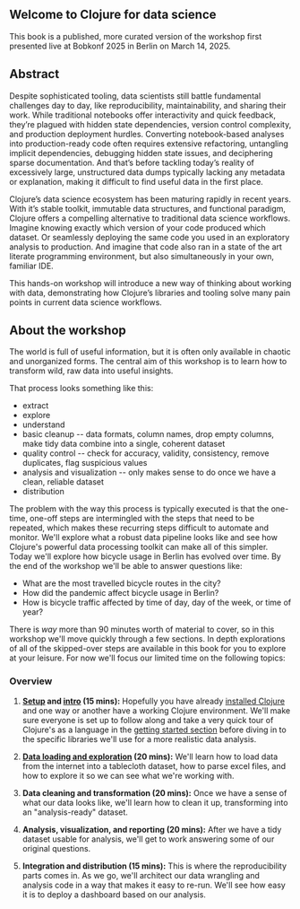 ## Welcome to Clojure for data science

This book is a published, more curated version of the workshop first presented live at Bobkonf 2025 in Berlin on March 14, 2025.

## Abstract

Despite sophisticated tooling, data scientists still battle fundamental challenges day to day, like reproducibility, maintainability, and sharing their work. While traditional notebooks offer interactivity and quick feedback, they’re plagued with hidden state dependencies, version control complexity, and production deployment hurdles. Converting notebook-based analyses into production-ready code often requires extensive refactoring, untangling implicit dependencies, debugging hidden state issues, and deciphering sparse documentation. And that’s before tackling today’s reality of excessively large, unstructured data dumps typically lacking any metadata or explanation, making it difficult to find useful data in the first place.

Clojure’s data science ecosystem has been maturing rapidly in recent years. With it’s stable toolkit, immutable data structures, and functional paradigm, Clojure offers a compelling alternative to traditional data science workflows. Imagine knowing exactly which version of your code produced which dataset. Or seamlessly deploying the same code you used in an exploratory analysis to production. And imagine that code also ran in a state of the art literate programming environment, but also simultaneously in your own, familiar IDE.

This hands-on workshop will introduce a new way of thinking about working with data, demonstrating how Clojure’s libraries and tooling solve many pain points in current data science workflows.

## About the workshop

The world is full of useful information, but it is often only available in chaotic and unorganized forms. The central aim of this workshop is to learn how to transform wild, raw data into useful insights.

That process looks something like this:

- extract
- explore
- understand
- basic cleanup -- data formats, column names, drop empty columns, make tidy data
combine into a single, coherent dataset
- quality control -- check for accuracy, validity, consistency, remove duplicates, flag suspicious values
- analysis and visualization -- only makes sense to do once we have a clean, reliable dataset
- distribution

The problem with the way this process is typically executed is that the one-time, one-off steps are intermingled with the steps that need to be repeated, which makes these recurring steps difficult to automate and monitor. We'll explore what a robust data pipeline looks like and see how Clojure's powerful data processing toolkit can make all of this simpler.
Today we'll explore how bicycle usage in Berlin has evolved over time. By the end of the workshop we'll be able to answer questions like:

- What are the most travelled bicycle routes in the city?
- How did the pandemic affect bicycle usage in Berlin?
- How is bicycle traffic affected by time of day, day of the week, or time of year?

There is _way_ more than 90 minutes worth of material to cover, so in this workshop we'll move quickly through a few sections. In depth explorations of all of the skipped-over steps are available in this book for you to explore at your leisure. For now we'll focus our limited time on the following topics:

### Overview

1. **[Setup](/bobkonf-2025/notebooks.installation_guide.html) and [intro](/bobkonf-2025/notebooks.getting_started_with_clojure.html) (15 mins):**
  Hopefully you have already [installed Clojure](/bobkonf-2025/notebooks.installation_guide.html) and one way or another have a working Clojure environment. We'll make sure everyone is set up to follow along and take a very quick tour of Clojure's as a language in the [getting started section](/bobkonf-2025/notebooks.getting_started_with_clojure.html) before diving in to the specific libraries we'll use for a more realistic data analysis.

2. **[Data loading and exploration](/bobkonf-2025/notebooks.explore_and_understand.html) (20 mins):**
  We'll learn how to load data from the internet into a tablecloth dataset, how to parse excel files, and how to explore it so we can see what we're working with.

3. **Data cleaning and transformation (20 mins):**
  Once we have a sense of what our data looks like, we'll learn how to clean it up, transforming into an "analysis-ready" dataset.

4. **Analysis, visualization, and reporting (20 mins):**
  After we have a tidy dataset usable for analysis, we'll get to work answering some of our original questions.

5. **Integration and distribution (15 mins):**
  This is where the reproducibility parts comes in. As we go, we'll architect our data wrangling and analysis code in a way that makes it easy to re-run. We'll see how easy it is to deploy a dashboard based on our analysis.
